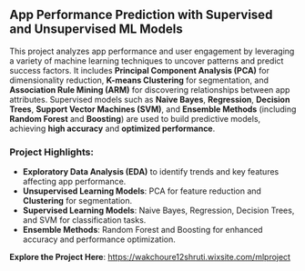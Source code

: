 ## App Performance Prediction with Supervised and Unsupervised ML Models

This project analyzes app performance and user engagement by leveraging a variety of machine learning techniques to uncover patterns and predict success factors. It includes **Principal Component Analysis (PCA)** for dimensionality reduction, **K-means Clustering** for segmentation, and **Association Rule Mining (ARM)** for discovering relationships between app attributes. Supervised models such as **Naive Bayes**, **Regression**, **Decision Trees**, **Support Vector Machines (SVM)**, and **Ensemble Methods** (including **Random Forest** and **Boosting**) are used to build predictive models, achieving **high accuracy** and **optimized performance**.  

### **Project Highlights**:  
- **Exploratory Data Analysis (EDA)** to identify trends and key features affecting app performance.  
- **Unsupervised Learning Models**: PCA for feature reduction and **Clustering** for segmentation.  
- **Supervised Learning Models**: Naive Bayes, Regression, Decision Trees, and SVM for classification tasks.  
- **Ensemble Methods**: Random Forest and Boosting for enhanced accuracy and performance optimization.  

**Explore the Project Here**: https://wakchoure12shruti.wixsite.com/mlproject 
